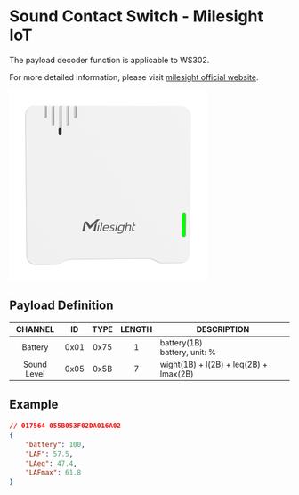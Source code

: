 # Sound Contact Switch - Milesight IoT

The payload decoder function is applicable to WS302.

For more detailed information, please visit [milesight official website](https://www.milesight-iot.com).

![WS302](WS302.png)

## Payload Definition

|   CHANNEL   |  ID  | TYPE | LENGTH | DESCRIPTION                            |
| :---------: | :--: | :--: | :----: | -------------------------------------- |
|   Battery   | 0x01 | 0x75 |   1    | battery(1B)<br />battery, unit: %      |
| Sound Level | 0x05 | 0x5B |   7    | wight(1B) + l(2B) + leq(2B) + lmax(2B) |

## Example

```json
// 017564 055B053F02DA016A02
{
    "battery": 100,
    "LAF": 57.5,
    "LAeq": 47.4,
    "LAFmax": 61.8
}
```

